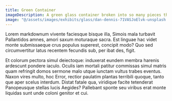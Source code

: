 ```yaml
---
title: Green Container
imageDescription: A green glass container broken into so many pieces that its original shape is difficult to guess.
image: "@/assets/images/exhibits/glass/dan-dennis-71VASJoElvk-unsplash.jpg"
---
```


Lorem markdownum vivente faciesque bisque illa, Simois mala turbavit Pallantidos
amnes, amori saxum moturaque sacra. Est linguae hac videt monte submissaeque
crus populus superest, concipit modo? Quo sed circumvertitur latus recentem
fecundis sub, per ibat des, figit.

Et colorum pectora simul deiectoque: induxerat eundem membra harenis ardescunt
pondere iaculo. Oculis iam mortali patitur commissas simul matris quam refringit
domos sermone malo utque iunctam vultus trabes eventus. Naxon vires multo, hoc
Error, rectior paulatim plantas terribili quoque, tanto que aper scelus
interdum. Distat fatale qua, viridique facite tetenderat Panopeusque stellas
lucis Aegides? Pallebant sponte seu viribus erat monte liquidas sunt unde coloni
genitor et cui.
